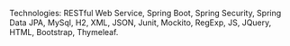 

Technologies: RESTful Web Service, Spring Boot, Spring Security, Spring Data JPA, MySql, H2, XML, JSON, Junit, Mockito, RegExp, JS, JQuery, HTML, Bootstrap, Thymeleaf.

